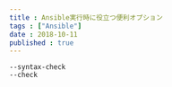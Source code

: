 ```yaml
---
title : Ansible実行時に役立つ便利オプション
tags : ["Ansible"]
date : 2018-10-11
published : true
---
```


```shell
--syntax-check
--check
```
